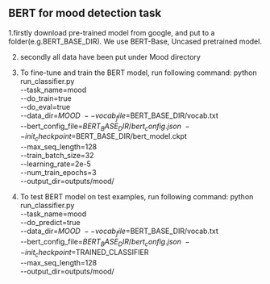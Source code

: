 ## BERT for mood detection task
1.firstly download pre-trained model from google, and put to a folder(e.g.BERT_BASE_DIR). We use BERT-Base, Uncased pretrained model.

2. secondly all data have been put under Mood directory

3. To fine-tune and train the BERT model, run following command:
python run_classifier.py \
  --task_name=mood \
  --do_train=true \
  --do_eval=true \
  --data_dir=$MOOD \
  --vocab_file=$BERT_BASE_DIR/vocab.txt \
  --bert_config_file=$BERT_BASE_DIR/bert_config.json \
  --init_checkpoint=$BERT_BASE_DIR/bert_model.ckpt \
  --max_seq_length=128 \
  --train_batch_size=32\
  --learning_rate=2e-5 \
  --num_train_epochs=3 \
  --output_dir=outputs/mood/
  
4. To test BERT model on test examples, run following command:
 python run_classifier.py \
  --task_name=mood \
  --do_predict=true \
  --data_dir=$MOOD \
  --vocab_file=$BERT_BASE_DIR/vocab.txt \
  --bert_config_file=$BERT_BASE_DIR/bert_config.json \
  --init_checkpoint=$TRAINED_CLASSIFIER \
  --max_seq_length=128 \
  --output_dir=outputs/mood/
